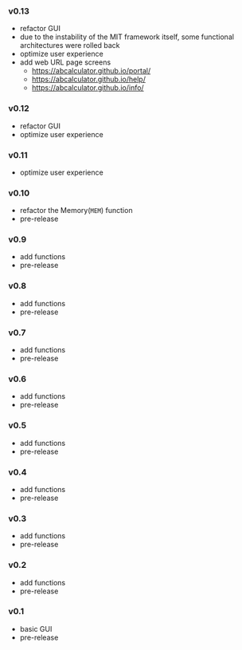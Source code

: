 ### v0.13

- refactor GUI
- due to the instability of the MIT framework itself, some functional architectures were rolled back
- optimize user experience
- add web URL page screens
  - https://abcalculator.github.io/portal/
  - https://abcalculator.github.io/help/
  - https://abcalculator.github.io/info/

### v0.12

- refactor GUI
- optimize user experience

### v0.11

- optimize user experience

### v0.10

- refactor the Memory(`MEM`) function
- pre-release

### v0.9

- add functions
- pre-release

### v0.8

- add functions
- pre-release

### v0.7

- add functions
- pre-release

### v0.6

- add functions
- pre-release

### v0.5

- add functions
- pre-release

### v0.4

- add functions
- pre-release

### v0.3

- add functions
- pre-release

### v0.2

- add functions
- pre-release

### v0.1

- basic GUI
- pre-release